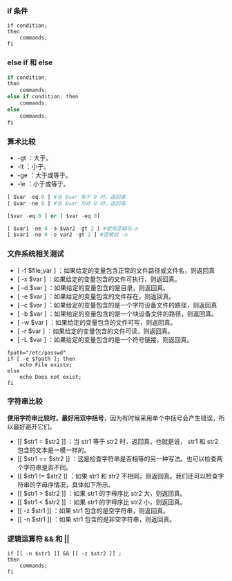 ### if 条件

```
if condition;
then
    commands;
fi
```

### else if 和 else

```js
if condition;
then
    commands;
else if condition; then
    commands;
else
    commands;
fi
```

### 算术比较

* -gt ：大于。
* -lt ：小于。
* -ge ：大于或等于。
* -le ：小于或等于。

```py
[ $var -eq 0 ] #当 $var 等于 0 时，返回真
[ $var -ne 0 ] #当 $var 为非 0 时，返回真

[$var -eq 0 ] or [ $var -eq 0]

[ $var1 -ne 0 -a $var2 -gt 2 ] #使用逻辑与-a
[ $var1 -ne 0 -o var2 -gt 2 ] #逻辑或 -o
```

### 文件系统相关测试

* \[ -f $file\_var \] ：如果给定的变量包含正常的文件路径或文件名，则返回真
* \[ -x $var \] ：如果给定的变量包含的文件可执行，则返回真。
* \[ -d $var \] ：如果给定的变量包含的是目录，则返回真。
* \[ -e $var \] ：如果给定的变量包含的文件存在，则返回真。
* \[ -c $var \] ：如果给定的变量包含的是一个字符设备文件的路径，则返回真
* \[ -b $var \] ：如果给定的变量包含的是一个块设备文件的路径，则返回真。
* \[ -w $var \] ：如果给定的变量包含的文件可写，则返回真。
* \[ -r $var \] ：如果给定的变量包含的文件可读，则返回真。
* \[ -L $var \] ：如果给定的变量包含的是一个符号链接，则返回真。

```
fpath="/etc/passwd"
if [ -e $fpath ]; then
    echo File exists;
else
    echo Does not exist;
fi
```

### 字符串比较

**使用字符串比较时，最好用双中括号**，因为有时候采用单个中括号会产生错误，所以最好避开它们。

* \[\[ $str1 = $str2 \]\] ：当 str1 等于 str2 时，返回真。也就是说， str1 和 str2 包含的文本是一模一样的。
* \[\[ $str1 == $str2 \]\] ：这是检查字符串是否相等的另一种写法。也可以检查两个字符串是否不同。
* \[\[ $str1 != $str2 \]\] ：如果 str1 和 str2 不相同，则返回真。我们还可以检查字符串的字母序情况，具体如下所示。
* \[\[ $str1 &gt; $str2 \]\] ：如果 str1 的字母序比 str2 大，则返回真。
* \[\[ $str1 &lt; $str2 \]\] ：如果 str1 的字母序比 str2 小，则返回真。
* \[\[ -z $str1 \]\] ：如果 str1 包含的是空字符串，则返回真。
* \[\[ -n $str1 \]\] ：如果 str1 包含的是非空字符串，则返回真。

### 逻辑运算符  && 和  \|\|

```
if [[ -n $str1 ]] && [[ -z $str2 ]] ;
then
    commands;
fi
```



